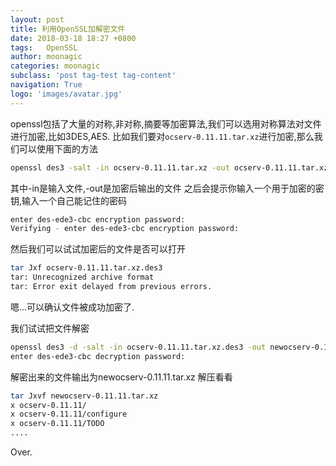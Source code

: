 ```yaml
---
layout: post
title: 利用OpenSSL加解密文件
date: 2018-03-18 18:27 +0800
tags:   OpenSSL
author: moonagic
categories: moonagic
subclass: 'post tag-test tag-content'
navigation: True
logo: 'images/avatar.jpg'
---
```


openssl包括了大量的对称,非对称,摘要等加密算法,我们可以选用对称算法对文件进行加密,比如3DES,AES.
比如我们要对`ocserv-0.11.11.tar.xz`进行加密,那么我们可以使用下面的方法
```zsh
openssl des3 -salt -in ocserv-0.11.11.tar.xz -out ocserv-0.11.11.tar.xz.des3
```
其中-in是输入文件,-out是加密后输出的文件
之后会提示你输入一个用于加密的密钥,输入一个自己能记住的密码
```zsh
enter des-ede3-cbc encryption password:
Verifying - enter des-ede3-cbc encryption password:
```

然后我们可以试试加密后的文件是否可以打开
```zsh
tar Jxf ocserv-0.11.11.tar.xz.des3
tar: Unrecognized archive format
tar: Error exit delayed from previous errors.
```
嗯...可以确认文件被成功加密了.

我们试试把文件解密
```zsh
openssl des3 -d -salt -in ocserv-0.11.11.tar.xz.des3 -out newocserv-0.11.11.tar.xz
enter des-ede3-cbc decryption password:
```
解密出来的文件输出为newocserv-0.11.11.tar.xz
解压看看
```zsh
tar Jxvf newocserv-0.11.11.tar.xz
x ocserv-0.11.11/
x ocserv-0.11.11/configure
x ocserv-0.11.11/TODO
....
```
Over.
